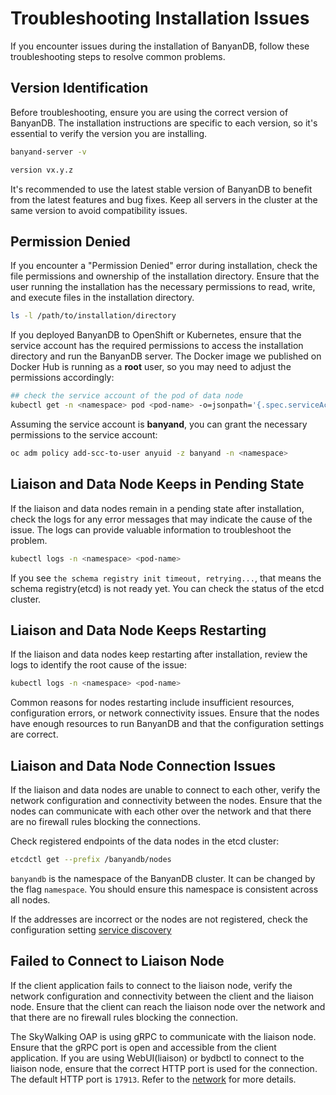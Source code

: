 ﻿# Troubleshooting Installation Issues

If you encounter issues during the installation of BanyanDB, follow these troubleshooting steps to resolve common problems.

## Version Identification

Before troubleshooting, ensure you are using the correct version of BanyanDB. The installation instructions are specific to each version, so it's essential to verify the version you are installing.

```sh
banyand-server -v

version vx.y.z
```

It's recommended to use the latest stable version of BanyanDB to benefit from the latest features and bug fixes. Keep all servers in the cluster at the same version to avoid compatibility issues.

## Permission Denied

If you encounter a "Permission Denied" error during installation, check the file permissions and ownership of the installation directory. Ensure that the user running the installation has the necessary permissions to read, write, and execute files in the installation directory.

```sh
ls -l /path/to/installation/directory
```

If you deployed BanyanDB to OpenShift or Kubernetes, ensure that the service account has the required permissions to access the installation directory and run the BanyanDB server. The Docker image we published on Docker Hub is running as a **root** user, so you may need to adjust the permissions accordingly:

```sh
## check the service account of the pod of data node
kubectl get -n <namespace> pod <pod-name> -o=jsonpath='{.spec.serviceAccountName}'
```

Assuming the service account is **banyand**, you can grant the necessary permissions to the service account:

```sh
oc adm policy add-scc-to-user anyuid -z banyand -n <namespace>
```

## Liaison and Data Node Keeps in Pending State

If the liaison and data nodes remain in a pending state after installation, check the logs for any error messages that may indicate the cause of the issue. The logs can provide valuable information to troubleshoot the problem.

```sh
kubectl logs -n <namespace> <pod-name>
```

If you see `the schema registry init timeout, retrying...`, that means the schema registry(etcd) is not ready yet. You can check the status of the etcd cluster.

## Liaison and Data Node Keeps Restarting

If the liaison and data nodes keep restarting after installation, review the logs to identify the root cause of the issue:

```sh
kubectl logs -n <namespace> <pod-name>
```

Common reasons for nodes restarting include insufficient resources, configuration errors, or network connectivity issues. Ensure that the nodes have enough resources to run BanyanDB and that the configuration settings are correct.

## Liaison and Data Node Connection Issues

If the liaison and data nodes are unable to connect to each other, verify the network configuration and connectivity between the nodes. Ensure that the nodes can communicate with each other over the network and that there are no firewall rules blocking the connections.

Check registered endpoints of the data nodes in the etcd cluster:

```sh
etcdctl get --prefix /banyandb/nodes
```

`banyandb` is the namespace of the BanyanDB cluster. It can be changed by the flag `namespace`. You should ensure this namespace is consistent across all nodes.

If the addresses are incorrect or the nodes are not registered, check the configuration setting [service discovery](../configuration.md#service-discovery)

## Failed to Connect to Liaison Node

If the client application fails to connect to the liaison node, verify the network configuration and connectivity between the client and the liaison node. Ensure that the client can reach the liaison node over the network and that there are no firewall rules blocking the connection.

The SkyWalking OAP is using gRPC to communicate with the liaison node. Ensure that the gRPC port is open and accessible from the client application. If you are using WebUI(liaison) or bydbctl to connect to the liaison node, ensure that the correct HTTP port is used for the connection. The default HTTP port is `17913`. Refer to the [network](../configuration.md#liaison--network) for more details.
